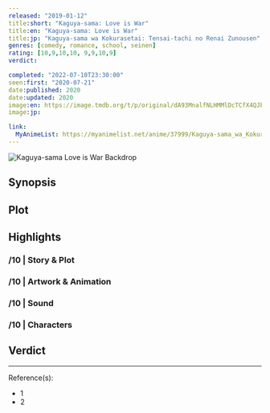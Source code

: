 ```yaml
---
released: "2019-01-12"
title:short: "Kaguya-sama: Love is War"
title:en: "Kaguya-sama: Love is War"
title:jp: "Kaguya-sama wa Kokurasetai: Tensai-tachi no Renai Zunousen"
genres: [comedy, romance, school, seinen]
rating: [10,9,10,10, 9,9,10,9]
verdict:

completed: "2022-07-10T23:30:00"
seen:first: "2020-07-21"
date:published: 2020
date:updated: 2020
image:en: https://image.tmdb.org/t/p/original/dA93MnalfNLHMMlDcTCfX4QJb5Q.jpg
image:jp:

link:
  MyAnimeList: https://myanimelist.net/anime/37999/Kaguya-sama_wa_Kokurasetai__Tensai-tachi_no_Renai_Zunousen
---
```


![Kaguya-sama Love is War Backdrop](https://image.tmdb.org/t/p/original/dJ8yrSokdTMnhKJw06MllSfCegb.jpg)

## Synopsis

## Plot

## Highlights

### /10 | Story & Plot

### /10 | Artwork & Animation

### /10 | Sound

### /10 | Characters

## Verdict

<!-- SPOILERS -->

<!-- CLOSING -->

---
Reference(s):

- 1
- 2
